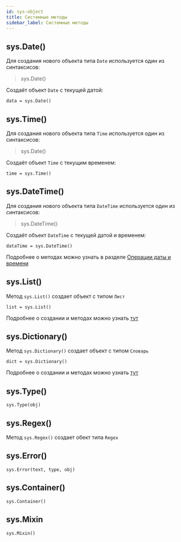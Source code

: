 ```yaml
---
id: sys-object
title: Системные методы
sidebar_label: Системные методы
---
```


## sys.Date()
Для создания нового объекта типа `Date` используется один из синтаксисов:
>sys.Date()

Создаёт объект `Date` с текущей датой:
```
data = sys.Date()
```
## sys.Time()
Для создания нового объекта типа `Time` используется один из синтаксисов:
>sys.Date()

Создаёт объект `Time` с текущим временем:
```
time = sys.Time()
```

## sys.DateTime()
Для создания нового объекта типа `DateTime` используется один из синтаксисов:
>sys.DateTime()

Создаёт объект `DateTime` с текущей датой и временем:
```
dataTime = sys.DateTime()
```
Подробнее о методах можно узнать в разделе [Операции даты и времени](date-and-time-operations.md) 

## sys.List()
Метод `sys.List()` создает объект с типом `Лист`
```
list = sys.List()
```
Подробнее о создании и методах можно узнать [тут](list-operations.md) 

## sys.Dictionary()
Метод `sys.Dictionary()` создает объект с типом `Словарь`
```
dict = sys.Dictionary()
```
Подробнее о создании и методах можно узнать [тут](dictionary-operations.md) 

## sys.Type()
```
sys.Type(obj)
```

## sys.Regex()
Метод `sys.Regex()` создает обект типа `Regex`

## sys.Error()
```
sys.Error(text, type, obj)
```

## sys.Container()
```
sys.Container()
```

## sys.Mixin
```
sys.Mixin()
```

